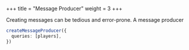 +++
title = "Message Producer"
weight = 3
+++

Creating messages can be tedious and error-prone. A message producer

```ts
createMessageProducer({
  queries: [players],
})
```
